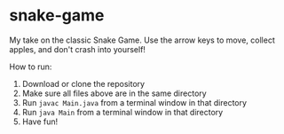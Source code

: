 # snake-game
My take on the classic Snake Game. Use the arrow keys to move, collect apples, and don't crash into yourself!

How to run:
1. Download or clone the repository
2. Make sure all files above are in the same directory
3. Run ```javac Main.java``` from a terminal window in that directory
4. Run ```java Main``` from a terminal window in that directory
5. Have fun!
